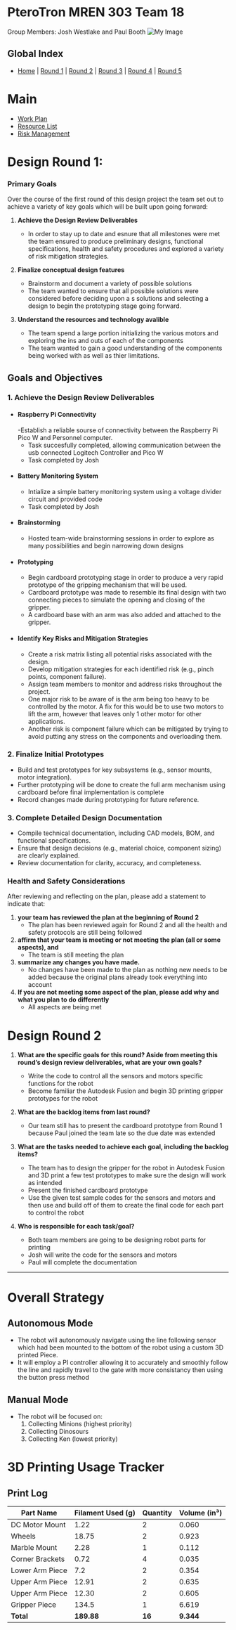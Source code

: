 # PteroTron MREN 303 Team 18
Group Members: Josh Westlake and Paul Booth
![My Image](/Round%205/IMG_5163.jpg)


## Global Index
- [Home](/README.md)   |     [Round 1](/Round%201/README.md)    |    [Round 2](/Round%202/README.md)     |     [Round 3](/Round%203/README.md)  |    [Round 4](/Round%204/README.md)    |   [Round 5](/Round%205/README.md) 

# Main
- [Work Plan](#work-plan)
- [Resource List](#resource-list)
- [Risk Management](#risk-management)

# Design Round 1:

### **Primary Goals**
Over the course of the first round of this design project the team set out to achieve a variety of key goals which will be built upon going forward: 
1. **Achieve the Design Review Deliverables**
   - In order to stay up to date and esnure that all milestones were met the team ensured to produce preliminary designs, functional specifications, health and safety procedures and explored a variety of risk mitigation strategies.
   
2. **Finalize conceptual design features**
   - Brainstorm  and document a variety of possible solutions
   - The team wanted to ensure that all possible solutions were considered before deciding upon a s solutions and selecting a design to begin the prototyping stage going forward.

3. **Understand the resources and technology avalible**
    - The team spend a large portion initializing the various motors and exploring the ins and outs of each of the components
    - The team wanted to gain a good understanding of the components being worked with as well as thier limitations.



## **Goals and Objectives**

### 1. **Achieve the Design Review Deliverables**
   - #### Raspberry Pi Connectivity
        -Establish a reliable sourse of connectivity between the Raspberry Pi Pico W and Personnel computer.
        - Task succesfully completed, allowing communication between the usb connected Logitech Controller and Pico W
        - Task completed by Josh
   - #### Battery Monitoring System
        - Intialize a simple battery monitoring system using a voltage divider circuit and provided code
        - Task completed by Josh
   - #### Brainstorming
        - Hosted team-wide brainstorming sessions in order to explore as many possibilities and begin narrowing down designs
   - #### Prototyping
        - Begin cardboard prototyping stage in order to produce a very rapid prototype of the gripping mechanism that will be used.
        - Cardboard prototype was made to resemble its final design with two connecting pieces to simulate the opening and closing of the gripper.
        - A cardboard base with an arm was also added and attached to the gripper. 
   - #### Identify Key Risks and Mitigation Strategies
        - Create a risk matrix listing all potential risks associated with the design.
        - Develop mitigation strategies for each identified risk (e.g., pinch points, component failure).
        - Assign team members to monitor and address risks throughout the project.
        - One major risk to be aware of is the arm being too heavy to be controlled by the motor. A fix for this would be to use two motors to lift the arm, however that leaves only 1 other motor for other applications.
        - Another risk is component failure which can be mitigated by trying to avoid putting any stress on the components and overloading them.
        

### 2. **Finalize Initial Prototypes**
   - Build and test prototypes for key subsystems (e.g., sensor mounts, motor integration).
   - Further prototyping will be done to create the full arm mechanism using cardboard before final implementation is complete 
   - Record changes made during prototyping for future reference.

### 3. **Complete Detailed Design Documentation**
   - Compile technical documentation, including CAD models, BOM, and functional specifications.
   - Ensure that design decisions (e.g., material choice, component sizing) are clearly explained.
   - Review documentation for clarity, accuracy, and completeness.


### Health and Safety Considerations

After reviewing and reflecting on the plan, please add a statement to indicate that:
1. **your team has reviewed the plan at the beginning of Round 2**
    - The plan has been reviewed again for Round 2 and all the health and safety protocols are still being followed
2. **affirm that your team is meeting or not meeting the plan (all or some aspects), and**
    - The team is still meeting the plan
3. **summarize any changes you have made.**
    - No changes have been made to the plan as nothing new needs to be added because the original plans already took everything into account
4. **If you are not meeting some aspect of the plan, please add why and what you plan to do differently**
    - All aspects are being met

# Design Round 2

1. **What are the specific goals for this round? Aside from meeting this round’s design review deliverables, what are your own goals?**
    - Write the code to control all the sensors and motors specific functions for the robot
    - Become familiar the Autodesk Fusion and begin 3D printing gripper prototypes for the robot

2. **What are the backlog items from last round?**
    - Our team still has to present the cardboard prototype from Round 1 because Paul joined the team late so the due date was extended

3. **What are the tasks needed to achieve each goal, including the backlog items?**
    - The team has to design the gripper for the robot in Autodesk Fusion and 3D print a few test prototypes to make sure the design will work as intended
    - Present the finished cardboard prototype
    - Use the given test sample codes for the sensors and motors and then use and build off of them to create the final code for each part to control the robot

4. **Who is responsible for each task/goal?**
    - Both team members are going to be designing robot parts for printing
    - Josh will write the code for the sensors and motors
    - Paul will complete the documentation
    
---
# Overall Strategy

## Autonomous Mode
- The robot will autonomously navigate using the line following sensor which had been mounted to the bottom of the robot using a custom 3D printed Piece. 
- It will employ a PI controller allowing it to accurately and smoothly follow the line and rapidly travel to the gate with more consistancy then using the button press method

## Manual Mode
- The robot will be focused on:
    1. Collecting Minions (highest priority)
    2. Collecting Dinosours 
    3. Collecting Ken (lowest priority)

# 3D Printing Usage Tracker  

## Print Log  

| **Part Name**       | **Filament Used (g)** | **Quantity** | **Volume (in³)** |  
|---------------------|----------------|----------|----------------|  
| DC Motor Mount     | 1.22           | 2        | 0.060          |  
| Wheels            | 18.75          | 2        | 0.923          |  
| Marble Mount      | 2.28           | 1        | 0.112          |  
| Corner Brackets   | 0.72           | 4        | 0.035          |  
| Lower Arm Piece   | 7.2            | 2        | 0.354          |  
| Upper Arm Piece   | 12.91          | 2        | 0.635          |  
| Upper Arm Piece   | 12.30          | 2        | 0.605          |  
| Gripper Piece     | 134.5          | 1        | 6.619          |  
| **Total**         | **189.88**      | **16**   | **9.344**      |  

